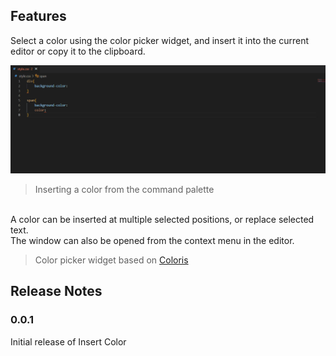 ## Features

Select a color using the color picker widget, and insert it into the current editor or copy it to the clipboard.

![demo](demo.gif)
>Inserting a color from the command palette

<br>
A color can be inserted at multiple selected positions, or replace selected text.
<br>
The window can also be opened from the context menu in the editor.

<br>

> Color picker widget based on <a href="https://github.com/mdbassit/Coloris">Coloris</a>

## Release Notes

### 0.0.1

Initial release of Insert Color